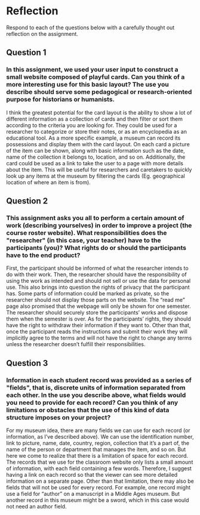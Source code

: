 # Reflection

Respond to each of the questions below with a carefully thought out reflection on the assignment.

## Question 1
### In this assignment, we used your user input to construct a small website composed of playful cards. Can you think of a more interesting use for this basic layout? The use you describe should serve some pedagogical or research-oriented purpose for historians or humanists.
I think the greatest potential for the card layout is the ability to show a lot of different information as a collection of cards and then filter or sort them according to the criteria you are looking for. They could be used for a researcher to categorize or store their notes, or as an encyclopedia as an educational tool. As a more specific example, a museum can record its possessions and display them with the card layout. On each card a picture of the item can be shown, along with basic information such as the date, name of the collection it belongs to, location, and so on. Additionally, the card could be used as a link to take the user to a page with more details about the item. This will be useful for researchers and caretakers to quickly look up any items at the museum by filtering the cards (Eg. geographical location of where an item is from).

## Question 2
### This assignment asks you all to perform a certain amount of work (describing yourselves) in order to improve a project (the course roster website). What responsibilities does the "researcher" (in this case, your teacher) have to the participants (you)? What rights do or should the participants have to the end product? 
First, the participant should be informed of what the researcher intends to do with their work. Then, the researcher should have the responsibility of using the work as intended and should not sell or use the data for personal use. This also brings into question the rights of privacy that the participant has. Some parts of information could be marked as private, so the researcher should not display those parts on the website. The “read me” page also promised that the webpage will only be shown for one semester. The researcher should securely store the participants’ works and dispose them when the semester is over. 
As for the participants’ rights, they should have the right to withdraw their information if they want to. Other than that, once the participant reads the instructions and submit their work they will implicitly agree to the terms and will not have the right to change any terms unless the researcher doesn’t fulfill their responsibilities.

## Question 3
### Information in each student record was provided as a series of "fields", that is, discrete units of information separated from each other. In the use you describe above, what fields would you need to provide for each record? Can you think of any limitations or obstacles that the use of this kind of data structure imposes on your project?
For my museum idea, there are many fields we can use for each record (or information, as I’ve described above). We can use the identification number, link to picture, name, date, country, region, collection that it’s a part of, the name of the person or department that manages the item, and so on. But here we come to realize that there is a limitation of space for each record. The records that we use for the classroom website only lists a small amount of information, with each field containing a few words. Therefore, I suggest having a link on each record so that the viewer can see more detailed information on a separate page. Other than that limitation, there may also be fields that will not be used for every record. For example, one record might use a field for “author” on a manuscript in a Middle Ages museum. But another record in this museum might be a sword, which in this case would not need an author field.